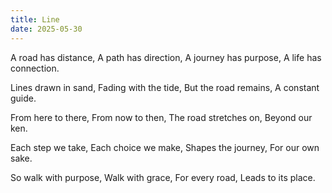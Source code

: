 ```yaml
---
title: Line
date: 2025-05-30
---
```


A road has distance,
A path has direction,
A journey has purpose,
A life has connection.

Lines drawn in sand,
Fading with the tide,
But the road remains,
A constant guide.

From here to there,
From now to then,
The road stretches on,
Beyond our ken.

Each step we take,
Each choice we make,
Shapes the journey,
For our own sake.

So walk with purpose,
Walk with grace,
For every road,
Leads to its place.